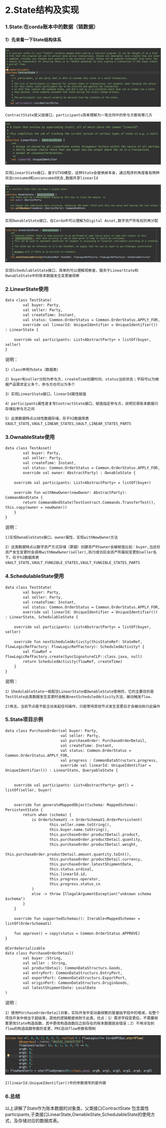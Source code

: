 # 2.State结构及实现

### 1.State:在corda账本中的数据（链数据）

#### 1）先来看一下State结构体系

![](../.gitbook/assets/image%20%2814%29.png)

 `ContractState是父级接口，participants简单理解为一笔合同中的参与方都有哪几方`

![](../.gitbook/assets/image%20%288%29.png)

`实现LinearState接口，基于UTXO模型，这种State会替换掉本身，通过程序的角度看有两种状态consumed和unconsumed状态,数据共享linearId`

![](../.gitbook/assets/image%20%2812%29.png)

`实现OwnableState接口，在Corda中可以理解为Digital Asset,数字资产所有权的再分配`

![](../.gitbook/assets/image%20%286%29.png)

`实现SchedulableState接口，简单的可以理解观察者，服务于LinearState和OwnableState中的账本数据发生变更被观察`

### 2.LinearState使用

```text
data class TestState(
        val buyer: Party,
        val seller: Party,
        val createTime: Instant,
        val status: Common.OrderStatus = Common.OrderStatus.APPLY_FOR,
        override val linearId: UniqueIdentifier = UniqueIdentifier()) : LinearState {

    override val participants: List<AbstractParty> = listOf(buyer, seller)
}
```

 说明：

`1）class申明为data（数据类）` 

`2）buyer和seller分别为参与方，createTime创建时间，status当前状态；字段可以为根据产品需求定义多个，参与方也可以为多个`

`3）实现LinearState接口，linearId属性赋值`

`4）participants属性是复写ContractState接口，赋值指定参与方，说明交易账本数据只存储在参与方之间`

`5）此类数据特点以线性数据存储，存于h2数据库表VAULT_STATE,VAULT_LINEAR_STATES,VAULT_LINEAR_STATES_PARTS`

### 3.OwnableState使用

```text
data class TestAsset(
        val buyer: Party,
        val seller: Party,
        val createTime: Instant,
        val status: Common.OrderStatus = Common.OrderStatus.APPLY_FOR,
        override val owner: AbstractParty) : OwnableState {

    override val participants: List<AbstractParty> = listOf(buyer)

    override fun withNewOwner(newOwner: AbstractParty): CommandAndState {
        return CommandAndState(TestContract.Commands.TransferTest(), this.copy(owner = newOwner))
    }
}
```

 说明：

`1)实现OwnableState接口，owner属性，实现withNewOwner方法`

`2）这类数据特点以数字资产方式存储（票据）创建资产时owner会被赋值比如：buyer,当这份资产发生变更时会调用withNewOwner(seller),执行成功后会资产所属权变更到seller名下。存于h2数据库表VAULT_STATE,VAULT_FUNGIBLE_STATES,VAULT_FUNGIBLE_STATES_PARTS`

### 4.SchedulableState使用

```text
data class TestState(
        val buyer: Party,
        val seller: Party,
        val createTime: Instant,
        val status: Common.OrderStatus = Common.OrderStatus.APPLY_FOR,
        override val linearId: UniqueIdentifier = UniqueIdentifier()) : LinearState, SchedulableState {

    override val participants: List<AbstractParty> = listOf(buyer, seller)

    override fun nextScheduledActivity(thisStateRef: StateRef, flowLogicRefFactory: FlowLogicRefFactory): ScheduledActivity? {
        val flowRef = flowLogicRefFactory.create(SyncSignatureCLP::class.java, null)
        return ScheduledActivity(flowRef, createTime)
    }
}
```

 说明：

`1）ShedulableState一般配合LinearState或OwnableState使用的，它的主要目的是TestState此类数据发生变更时会触发nextScheduledActivity方法，被动触发flow.`

`2)用法，当前节点是不能主动发起任何操作，只能等待其他节点发生变更后才会被动执行此操作`

### 5.State项目示例

```text
data class PurchaseOrder(val buyer: Party,
                         val seller: Party,
                         val purchaseOrder: PurchaseOrderDetail,
                         val createTime: Instant,
                         val status: Common.OrderStatus = Common.OrderStatus.APPLY_FOR,
                         val progress : CommonDataStructurs.progress,
                         override val linearId: UniqueIdentifier = UniqueIdentifier()) : LinearState, QueryableState {


    override val participants: List<AbstractParty> get() = listOf(seller, buyer)


    override fun generateMappedObject(schema: MappedSchema): PersistentState {
        return when (schema) {
            is OrderSchemaV1 -> OrderSchemaV1.OrderPersistent(
                    this.seller.name.toString(),
                    this.buyer.name.toString(),
                    this.purchaseOrder.productDetail.product,
                    this.purchaseOrder.productDetail.quantity,
                    this.purchaseOrder.productDetail.weight,
                    this.purchaseOrder.productDetail.amount.quantity.toInt(),
                    this.purchaseOrder.productDetail.currency,
                    this.purchaseOrder.latestShipmentDate,
                    this.status.ordinal,
                    this.linearId.id,
                    this.progress.operator,
                    this.progress.status_cn
            )
            else -> throw IllegalArgumentException("unknown schema $schema")
        }
    }

    override fun supportedSchemas(): Iterable<MappedSchema> = listOf(OrderSchemaV1)

    fun approve() = copy(status = Common.OrderStatus.APPROVE)
}

@CordaSerializable
data class PurchaseOrderDetail(
        val buyer :String,
        val seller : String,
        val productDetail: CommonDataStructurs.Goods,
        val entryPort: CommonDataStructurs.EntryPort,
        val exportPort: CommonDataStructurs.ExportPort,
        val originPort: CommonDataStructurs.OriginGoods,
        val latestShipmentDate: LocalDate
)
```

 说明：

`1）使用PUrchaseOrderDetail对象，实际开发中变动最频繁的是基础字段中的增减，在整个项目开发中相当于超级类，其他的逻辑都是依附于此类，优点：1）需求字段变更后，不需要频繁更改State构造函数，其中更改构造函数后之前存在的账本数据就会错误；2）不用涉及到flow的构造函数参数的变更，PRC启动flow参数有限制`

![](../.gitbook/assets/image%20%2811%29.png)

`2)linearId:UniqueIdentifier()中的参数填写的是外键`

### 6.总结

以上讲解了State作为账本数据的对象类，父类接口ContractState 包含属性participants,子类接口LinearState,OwnableState,SchedulableState的使用方式，及存储对应的数据库表。

